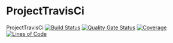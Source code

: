 # ProjectTravisCi

ProjectTravisCi
[![Build Status](https://travis-ci.org/mihanloko/projectForTeamDev.svg?branch=dev)](https://travis-ci.org/mihanloko/projectForTeamDev) 
[![Quality Gate Status](https://sonarcloud.io/api/project_badges/measure?project=mihanloko_projectForTeamDev&metric=alert_status&branch=dev-a)](https://sonarcloud.io/dashboard?id=mihanloko)
[![Coverage](https://sonarcloud.io/api/project_badges/measure?project=mihanloko_projectForTeamDev&metric=coverage&branch=dev-a)](https://sonarcloud.io/dashboard?id=mihanloko)
[![Lines of Code](https://sonarcloud.io/api/project_badges/measure?project=mihanloko_projectForTeamDev&metric=ncloc&branch=dev-a)](https://sonarcloud.io/dashboard?id=mihanloko)
